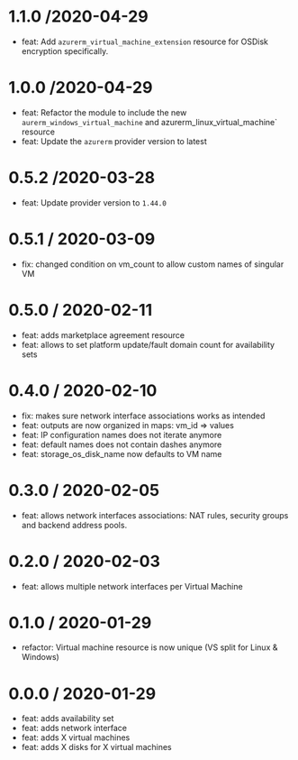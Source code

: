 1.1.0 /2020-04-29
=================
* feat: Add `azurerm_virtual_machine_extension` resource for OSDisk encryption specifically.

1.0.0 /2020-04-29
=================

* feat: Refactor the module to include the new `aurerm_windows_virtual_machine` and azurerm_linux_virtual_machine` resource
* feat: Update the `azurerm` provider version to latest

0.5.2 /2020-03-28
=================

* feat: Update provider version to `1.44.0`

0.5.1 / 2020-03-09
==================

 * fix: changed condition on vm_count to allow custom names of singular VM

0.5.0 / 2020-02-11
==================

 * feat: adds marketplace agreement resource
 * feat: allows to set platform update/fault domain count for availability sets

0.4.0 / 2020-02-10
==================

 * fix: makes sure network interface associations works as intended
 * feat: outputs are now organized in maps: vm_id => values
 * feat: IP configuration names does not iterate anymore
 * feat: default names does not contain dashes anymore
 * feat: storage_os_disk_name now defaults to VM name

0.3.0 / 2020-02-05
==================

 * feat: allows network interfaces associations: NAT rules, security groups and backend address pools.

0.2.0 / 2020-02-03
==================

 * feat: allows multiple network interfaces per Virtual Machine

0.1.0 / 2020-01-29
==================

 * refactor: Virtual machine resource is now unique (VS split for Linux & Windows)

0.0.0 / 2020-01-29
==================

 * feat: adds availability set
 * feat: adds network interface
 * feat: adds X virtual machines
 * feat: adds X disks for X virtual machines
